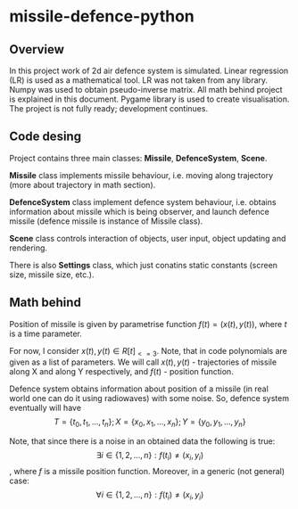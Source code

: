 # missile-defence-python

## Overview
  In this project work of 2d air defence system is simulated.
  Linear regression (LR) is used as a mathematical tool. LR was not taken from any library.
  Numpy was used to obtain pseudo-inverse matrix. All math behind project is explained in this document.
  Pygame library is used to create visualisation. 
  The project is not fully ready; development continues.

## Code desing
  Project contains three main classes: __Missile__, __DefenceSystem__, __Scene__.

  __Missile__ class implements missile behaviour, i.e. moving along trajectory (more about trajectory in math section).

  __DefenceSystem__ class implement defence system behaviour, i.e. obtains information about missile which is being observer, and launch defence missile (defence missile is instance of Missile class).

  __Scene__ class controls interaction of objects, user input, object updating and rendering.

  There is also __Settings__ class, which just conatins static constants (screen size, missile size, etc.).

## Math behind
  Position of missile is given by parametrise function $f(t) = (x(t), y(t))$, where $t$ is a time parameter.
  
  For now, I consider $x(t), y(t) \in R[t]_{<=3}$. Note, that in code polynomials are given as a list of parameters.
  We will call $x(t), y(t)$ - trajectories of missile along X and along Y respectively, and $f(t)$ - position function.

  Defence system obtains information about position of a missile (in real world one can do it using radiowaves) with some noise.
  So, defence system eventually will have $$T = \{t_0, t_1, ..., t_n\}; X = \{x_0, x_1, ..., x_n\}; Y = \{y_0, y_1, ..., y_n\}$$

  Note, that since there is a noise in an obtained data the following is true: $$\exists i \in \{1, 2, ..., n\}: f(t_i) \neq (x_i, y_i)$$, where $f$ is a missile position function. Moreover, in a generic (not general) case: $$\forall i \in \{1, 2, ..., n\}: f(t_i) \neq (x_i, y_i)$$
  
  
